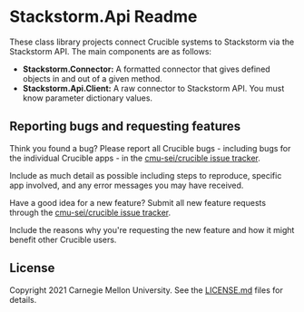 # Stackstorm.Api Readme

These class library projects connect Crucible systems to Stackstorm via the Stackstorm API. The main components are as follows:

- **Stackstorm.Connector:** A formatted connector that gives defined objects in and out of a given method.
- **Stackstorm.Api.Client:** A raw connector to Stackstorm API. You must know parameter dictionary values.

## Reporting bugs and requesting features

Think you found a bug? Please report all Crucible bugs - including bugs for the individual Crucible apps - in the [cmu-sei/crucible issue tracker](https://github.com/cmu-sei/crucible/issues). 

Include as much detail as possible including steps to reproduce, specific app involved, and any error messages you may have received.

Have a good idea for a new feature? Submit all new feature requests through the [cmu-sei/crucible issue tracker](https://github.com/cmu-sei/crucible/issues). 

Include the reasons why you're requesting the new feature and how it might benefit other Crucible users.

## License

Copyright 2021 Carnegie Mellon University. See the [LICENSE.md](./LICENSE.md) files for details.
